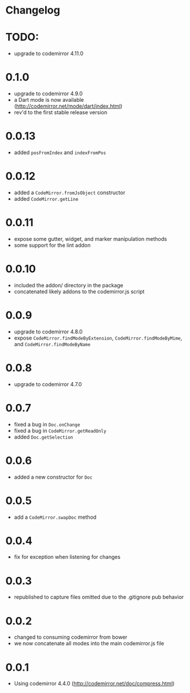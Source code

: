 # Changelog

# TODO:
- upgrade to codemirror 4.11.0

# 0.1.0
- upgrade to codemirror 4.9.0
- a Dart mode is now available (http://codemirror.net/mode/dart/index.html)
- rev'd to the first stable release version

# 0.0.13
- added `posFromIndex` and `indexFromPos`

# 0.0.12
- added a `CodeMirror.fromJsObject` constructor
- added `CodeMirror.getLine`

# 0.0.11
- expose some gutter, widget, and marker manipulation methods
- some support for the lint addon

# 0.0.10
- included the addon/ directory in the package
- concatenated likely addons to the codemirror.js script

# 0.0.9
- upgrade to codemirror 4.8.0
- expose `CodeMirror.findModeByExtension`, `CodeMirror.findModeByMime`,
  and `CodeMirror.findModeByName`

# 0.0.8
- upgrade to codemirror 4.7.0

# 0.0.7
- fixed a bug in `Doc.onChange`
- fixed a bug in `CodeMirror.getReadOnly`
- added `Doc.getSelection`

# 0.0.6
- added a new constructor for `Doc`

# 0.0.5
- add a `CodeMirror.swapDoc` method

# 0.0.4
- fix for exception when listening for changes

# 0.0.3
- republished to capture files omitted due to the .gitignore pub behavior

# 0.0.2
- changed to consuming codemirror from bower
- we now concatenate all modes into the main codemirror.js file

# 0.0.1
- Using codemirror 4.4.0 (http://codemirror.net/doc/compress.html)
